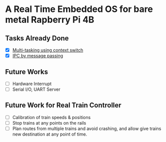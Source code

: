 # A Real Time Embedded OS for bare metal Rapberry Pi 4B

## Tasks Already Done
- [x] [Multi-tasking using context switch](https://github.com/Samillynn/realtime-os-multi-tasking)
- [x] [IPC by message passing](https://github.com/Samillynn/realtime-os-IPC)

## Future Works
- [ ] Hardware Interrupt
- [ ] Serial I/O, UART Server

## Future Work for Real Train Controller
- [ ] Calibration of train speeds & positions
- [ ] Stop trains at any points on the rails
- [ ] Plan routes from multiple trains and avoid crashing, and allow give trains new destination at any point of time.
